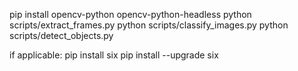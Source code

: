 pip install opencv-python opencv-python-headless
python scripts/extract_frames.py
python scripts/classify_images.py
python scripts/detect_objects.py



if applicable:
pip install six
pip install --upgrade six

